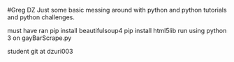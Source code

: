 #Greg DZ
Just some basic messing around with python and python tutorials and python challenges.

must have ran
pip install beautifulsoup4
pip install html5lib
run using python 3 on gayBarScrape.py

student git at dzuri003
